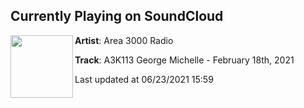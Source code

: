 ## Currently Playing on SoundCloud

[<img align="left" width="100" src="https://i1.sndcdn.com/artworks-aIANRF8c9yYAXzzd-XKSylw-t500x500.jpg">](https://soundcloud.com/area3000/georgemichelle)

**Artist**: Area 3000 Radio 

**Track**: A3K113 George Michelle - February 18th, 2021

Last updated at 06/23/2021 15:59
